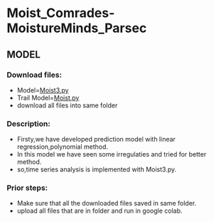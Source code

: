 # Moist_Comrades-MoistureMinds_Parsec
## MODEL
 ### Download files:
 - Model=[Moist3.py](https://github.com/AdumaRishithReddy/Moist_Comrades-MoistureMinds_Parsec/blob/main/Moist3.ipynb)
 - Trail Model=[Moist.py](https://github.com/AdumaRishithReddy/Moist_Comrades-MoistureMinds_Parsec/blob/main/Moist.ipynb)
 - download all files into same folder
 ### Description:
 - Firsty,we have developed prediction model with linear regression,polynomial method.
 - In this model we have seen some irregulaties and tried for better method.
 - so,time series analysis is implemented with Moist3.py.
 ### Prior steps:
 - Make sure that all the downloaded files saved in same folder.
 - upload all files that are in folder and run in google colab.
